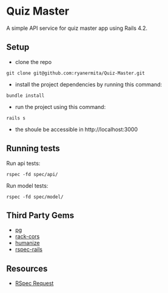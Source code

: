 # Quiz Master
A simple API service for quiz master app using Rails 4.2.

## Setup
- clone the repo

`git clone git@github.com:ryanermita/Quiz-Master.git`

- install the project dependencies by running this command:

`bundle install`

- run the project using this command:

`rails s`

- the shoule be accessible in http://localhost:3000

## Running tests

Run api tests:

`rspec -fd spec/api/`

Run model tests:

`rspec -fd spec/model/`

## Third Party Gems
- [pg](https://bitbucket.org/ged/ruby-pg/wiki/Home)
- [rack-cors](https://github.com/cyu/rack-cors)
- [humanize](https://github.com/radar/humanize)
- [rspec-rails](https://github.com/rspec/rspec-rails)

## Resources
- [RSpec Request](https://relishapp.com/rspec/rspec-rails/docs/request-specs/request-spec)
